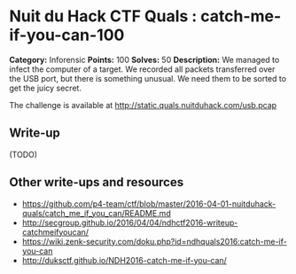 # Nuit du Hack CTF Quals : catch-me-if-you-can-100

**Category:** Inforensic
**Points:** 100
**Solves:** 50
**Description:**
We managed to infect the computer of a target. We recorded all packets transferred over the USB port, but there is something unusual. We need them to be sorted to get the juicy secret.

The challenge is available at http://static.quals.nuitduhack.com/usb.pcap



## Write-up

(TODO)

## Other write-ups and resources

* https://github.com/p4-team/ctf/blob/master/2016-04-01-nuitduhack-quals/catch_me_if_you_can/README.md
* http://secgroup.github.io/2016/04/04/ndhctf2016-writeup-catchmeifyoucan/
* https://wiki.zenk-security.com/doku.php?id=ndhquals2016:catch-me-if-you-can
* http://duksctf.github.io/NDH2016-catch-me-if-you-can/

